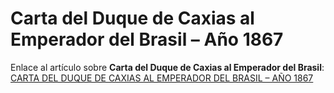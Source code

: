 # Carta del Duque de Caxias al Emperador del Brasil – Año 1867

Enlace al artículo sobre **Carta del Duque de Caxias al Emperador del Brasil**:  
[CARTA DEL DUQUE DE CAXIAS AL EMPERADOR DEL BRASIL – AÑO 1867](https://abogadoparaguayo.blogspot.com)
